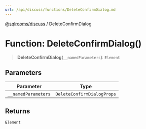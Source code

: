 ```yaml
---
url: /api/discuss/functions/DeleteConfirmDialog.md
---
```

[@sqlrooms/discuss](../index.md) / DeleteConfirmDialog

# Function: DeleteConfirmDialog()

> **DeleteConfirmDialog**(`__namedParameters`): `Element`

## Parameters

| Parameter | Type |
| ------ | ------ |
| `__namedParameters` | `DeleteConfirmDialogProps` |

## Returns

`Element`
